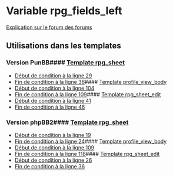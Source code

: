 # Variable rpg_fields_left
[Explication sur le forum des forums](http://forum.forumactif.com/t294113-listing-des-variables#rpg_fields_left)
## Utilisations dans les templates
### Version PunBB#### [Template rpg_sheet](punbb/rpg_sheet.md)
* [Début de condition à la ligne 29](../punbb/rpg_sheet.tpl#L29)
* [Fin de condition à la ligne 36](../punbb/rpg_sheet.tpl#L36)#### [Template profile_view_body](punbb/profile_view_body.md)
* [Début de condition à la ligne 104](../punbb/profile_view_body.tpl#L104)
* [Fin de condition à la ligne 109](../punbb/profile_view_body.tpl#L109)#### [Template rpg_sheet_edit](punbb/rpg_sheet_edit.md)
* [Début de condition à la ligne 41](../punbb/rpg_sheet_edit.tpl#L41)
* [Fin de condition à la ligne 46](../punbb/rpg_sheet_edit.tpl#L46)
### Version phpBB2#### [Template rpg_sheet](subsilver/rpg_sheet.md)
* [Début de condition à la ligne 19](../subsilver/rpg_sheet.tpl#L19)
* [Fin de condition à la ligne 24](../subsilver/rpg_sheet.tpl#L24)#### [Template profile_view_body](subsilver/profile_view_body.md)
* [Début de condition à la ligne 109](../subsilver/profile_view_body.tpl#L109)
* [Fin de condition à la ligne 118](../subsilver/profile_view_body.tpl#L118)#### [Template rpg_sheet_edit](subsilver/rpg_sheet_edit.md)
* [Début de condition à la ligne 26](../subsilver/rpg_sheet_edit.tpl#L26)
* [Fin de condition à la ligne 36](../subsilver/rpg_sheet_edit.tpl#L36)